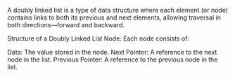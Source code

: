 A doubly linked list is a type of data structure where each element (or node) contains links to both its previous and next elements, allowing traversal in both directions—forward and backward.

Structure of a Doubly Linked List Node:
Each node consists of:

Data: The value stored in the node.
Next Pointer: A reference to the next node in the list.
Previous Pointer: A reference to the previous node in the list.
